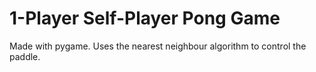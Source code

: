 # 1-Player Self-Player Pong Game

Made with pygame. Uses the nearest neighbour algorithm to control the paddle.
